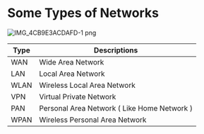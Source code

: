 # Some Types of Networks 
![IMG_4CB9E3ACDAFD-1 png](https://user-images.githubusercontent.com/92652606/139142434-3057e3dd-414a-4d08-a824-d6f7dd98bed4.jpeg)

| Type | Descriptions |
|------|--------------|
|WAN | Wide Area Network |
|LAN | Local Area Network |
|WLAN | Wireless Local Area Network |
|VPN | Virtual Private Network |
|PAN | Personal Area Network ( Like Home Network ) |
|WPAN | Wireless Personal Area Network |
